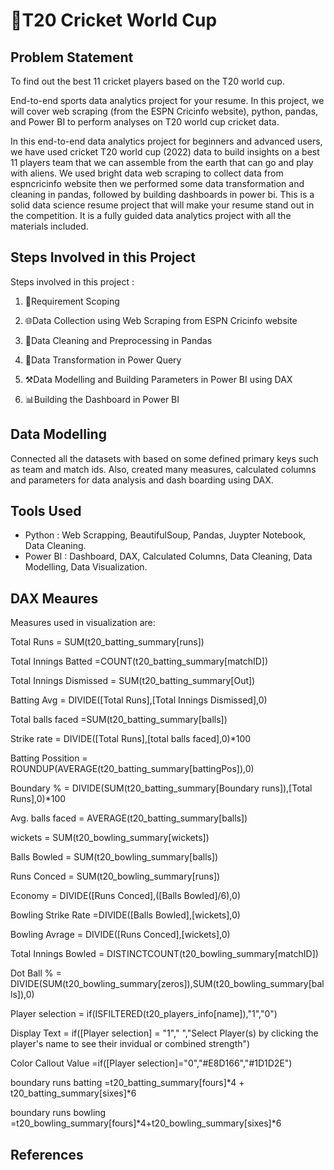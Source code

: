 
# 🏏T20 Cricket World Cup



## Problem Statement
To find out the best 11 cricket players based on the T20 world cup.

End-to-end sports data analytics project for your resume. In this project, we will cover web scraping (from the ESPN Cricinfo website), python, pandas, and Power BI to perform analyses on T20 world cup cricket data.

In this end-to-end data analytics project for beginners and advanced users, we have used cricket T20 world cup (2022) data to build insights on a best 11 players team that we can assemble from the earth that can go and play with aliens. We used bright data web scraping to collect data from espncricinfo website then we performed some data transformation and cleaning in pandas, followed by building dashboards in power bi. This is a solid data science resume project that will make your resume stand out in the competition. It is a fully guided data analytics project with all the materials included.

## Steps Involved in this Project

Steps involved in this project :

1. 📝Requirement Scoping

2. 🌐Data Collection using Web Scraping from ESPN Cricinfo website

3. 🧹Data Cleaning and Preprocessing in Pandas
4. 🔄Data Transformation in Power Query
5. ⚒️Data Modelling and Building Parameters in Power BI using DAX
6. 📊Building the Dashboard in Power BI

## Data Modelling

Connected all the datasets with based on some defined primary keys such as team and match ids. Also, created many measures, calculated columns and parameters for data analysis and dash boarding using DAX.

## Tools Used 

- Python : Web Scrapping, BeautifulSoup, Pandas, Juypter Notebook, Data Cleaning.
- Power BI : Dashboard, DAX, Calculated Columns, Data Cleaning, Data Modelling, Data Visualization.




## DAX Meaures
Measures used in visualization are:

Total Runs = SUM(t20_batting_summary[runs])

Total Innings Batted =COUNT(t20_batting_summary[matchID])

Total Innings Dismissed = SUM(t20_batting_summary[Out])

Batting Avg = DIVIDE([Total Runs],[Total Innings Dismissed],0)

Total balls faced =SUM(t20_batting_summary[balls])

Strike rate = DIVIDE([Total Runs],[total balls faced],0)*100

Batting Possition = ROUNDUP(AVERAGE(t20_batting_summary[battingPos]),0)

Boundary % = DIVIDE(SUM(t20_batting_summary[Boundary runs]),[Total Runs],0)*100

Avg. balls faced =  AVERAGE(t20_batting_summary[balls])

wickets = SUM(t20_bowling_summary[wickets])

Balls Bowled = SUM(t20_bowling_summary[balls])

Runs Conced = SUM(t20_bowling_summary[runs])

Economy = DIVIDE([Runs Conced],([Balls Bowled]/6),0)

Bowling Strike Rate =DIVIDE([Balls Bowled],[wickets],0)

Bowling Avrage = DIVIDE([Runs Conced],[wickets],0)

Total Innings Bowled = DISTINCTCOUNT(t20_bowling_summary[matchID])

Dot Ball % = DIVIDE(SUM(t20_bowling_summary[zeros]),SUM(t20_bowling_summary[balls]),0)

Player selection = if(ISFILTERED(t20_players_info[name]),"1","0")

Display Text = if([Player selection] = "1"," ","Select Player(s) by clicking the player's name to see their invidual or combined strength")

Color Callout Value =if([Player selection]="0","#E8D166","#1D1D2E")

boundary runs batting =t20_batting_summary[fours]*4 + t20_batting_summary[sixes]*6

boundary runs bowling =t20_bowling_summary[fours]*4+t20_bowling_summary[sixes]*6


## References 